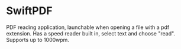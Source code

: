 # SwiftPDF

PDF reading application, launchable when opening a file with a pdf extension. Has a speed reader built in, select text and choose "read". Supports up to 1000wpm.
